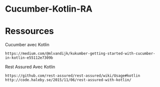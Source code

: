 # Cucumber-Kotlin-RA

# Ressources 

Cucumber avec Kotlin
```
https://medium.com/@mlvandijk/kukumber-getting-started-with-cucumber-in-kotlin-e55112e7309b
```

Rest Assured Avec Kotlin 
```
https://github.com/rest-assured/rest-assured/wiki/Usage#kotlin
http://code.haleby.se/2015/11/06/rest-assured-with-kotlin/
```
